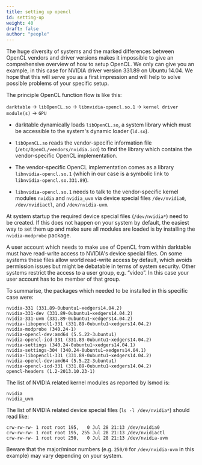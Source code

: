 ```yaml
---
title: setting up opencl
id: setting-up
weight: 40
draft: false
author: "people"
---
```


The huge diversity of systems and the marked differences between OpenCL vendors and driver versions makes it impossible to give an comprehensive overview of how to setup OpenCL. We only can give you an example, in this case for NVIDIA driver version 331.89 on Ubuntu 14.04. We hope that this will serve you as a first impression and will help to solve possible problems of your specific setup.

The principle OpenCL function flow is like this:

`darktable` -> `libOpenCL.so` -> `libnvidia-opencl.so.1` -> `kernel driver module(s)` -> `GPU`

- darktable dynamically loads `libOpenCL.so`, a system library which must be accessible to the system's dynamic loader (`ld.so`).

- `libOpenCL.so` reads the vendor-specific information file (`/etc/OpenCL/vendors/nvidia.icd`) to find the library which contains the vendor-specific OpenCL implementation.

- The vendor-specific OpenCL implementation comes as a library `libnvidia-opencl.so.1` (which in our case is a symbolic link to `libnvidia-opencl.so.331.89`).

- `libnvidia-opencl.so.1` needs to talk to the vendor-specific kernel modules `nvidia` and `nvidia_uvm` via device special files `/dev/nvidia0`, `/dev/nvidiactl`, and `/dev/nvidia-uvm`.

At system startup the required device special files (`/dev/nvidia*`) need to be created. If this does not happen on your system by default, the easiest way to set them up and make sure all modules are loaded is by installing the `nvidia-modprobe` package.

A user account which needs to make use of OpenCL from within darktable must have read-write access to NVIDIA's device special files. On some systems these files allow world read-write access by default, which avoids permission issues but might be debatable in terms of system security. Other systems restrict the access to a user group, e.g. “video”. In this case your user account has to be member of that group.

To summarise, the packages which needed to be installed in this specific case were:

```
nvidia-331 (331.89-0ubuntu1~xedgers14.04.2)
nvidia-331-dev (331.89-0ubuntu1~xedgers14.04.2)
nvidia-331-uvm (331.89-0ubuntu1~xedgers14.04.2)
nvidia-libopencl1-331 (331.89-0ubuntu1~xedgers14.04.2)
nvidia-modprobe (340.24-1)
nvidia-opencl-dev:amd64 (5.5.22-3ubuntu1)
nvidia-opencl-icd-331 (331.89-0ubuntu1~xedgers14.04.2)
nvidia-settings (340.24-0ubuntu1~xedgers14.04.1)
nvidia-settings-304 (340.24-0ubuntu1~xedgers14.04.1)
nvidia-libopencl1-331 (331.89-0ubuntu1~xedgers14.04.2)
nvidia-opencl-dev:amd64 (5.5.22-3ubuntu1)
nvidia-opencl-icd-331 (331.89-0ubuntu1~xedgers14.04.2)
opencl-headers (1.2-2013.10.23-1)
```

The list of NVIDIA related kernel modules as reported by lsmod is:

```
nvidia
nvidia_uvm
```

The list of NVIDIA related device special files (`ls -l /dev/nvidia*`) should read like:

```
crw-rw-rw- 1 root root 195,   0 Jul 28 21:13 /dev/nvidia0
crw-rw-rw- 1 root root 195, 255 Jul 28 21:13 /dev/nvidiactl
crw-rw-rw- 1 root root 250,   0 Jul 28 21:13 /dev/nvidia-uvm
```

Beware that the major/minor numbers (e.g. `250/0` for `/dev/nvidia-uvm` in this example) may vary depending on your system. 
